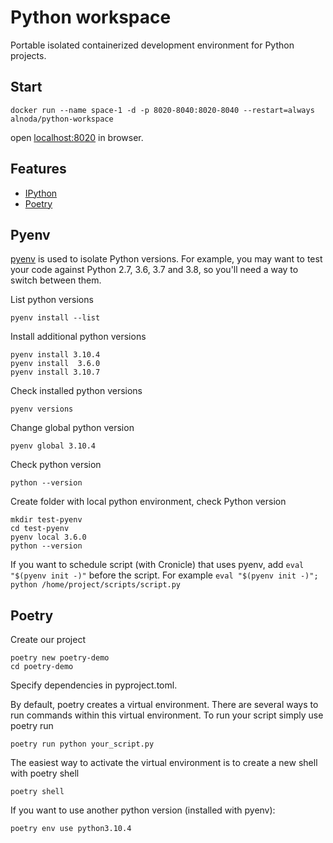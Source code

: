 # Python workspace 

Portable isolated containerized development environment for Python projects.  

## Start
 
```
docker run --name space-1 -d -p 8020-8040:8020-8040 --restart=always alnoda/python-workspace
```  

open [localhost:8020](http://localhost:8020) in browser.  

## Features

- [IPython](https://ipython.readthedocs.io/en/stable/)
- [Poetry](https://python-poetry.org/)

## Pyenv

[pyenv](https://github.com/pyenv/pyenv) is used to isolate Python versions. For example, you may want to test your code against 
Python 2.7, 3.6, 3.7 and 3.8, so you'll need a way to switch between them. 

List python versions

```
pyenv install --list
```

Install additional python versions

```
pyenv install 3.10.4
pyenv install  3.6.0
pyenv install 3.10.7
```

Check installed python versions

```
pyenv versions
```

Change global python version 

```
pyenv global 3.10.4
```

Check python version

```
python --version
```

Create folder with local python environment, check Python version

```
mkdir test-pyenv
cd test-pyenv
pyenv local 3.6.0
python --version
```

If you want to schedule script (with Cronicle) that uses pyenv, add `eval "$(pyenv init -)"` before the script. 
For example `eval "$(pyenv init -)"; python /home/project/scripts/script.py`

## Poetry

Create our project

```
poetry new poetry-demo
cd poetry-demo
```

Specify dependencies in pyproject.toml.   

By default, poetry creates a virtual environment. There are several ways to run commands within this virtual environment. 
To run your script simply use poetry run

```
poetry run python your_script.py
```

The easiest way to activate the virtual environment is to create a new shell with poetry shell 

```
poetry shell 
```

If you want to use another python version (installed with pyenv):

```
poetry env use python3.10.4
```